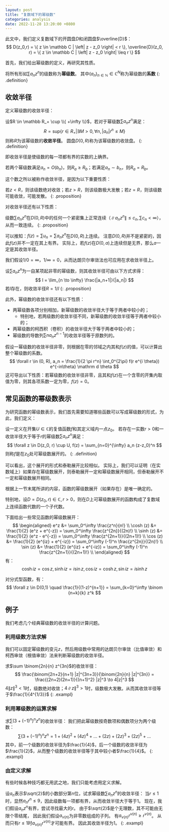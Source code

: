 ```yaml
---
layout: post
title: "复数域下的幂级数"
categories: analysis
date: 2022-11-28 13:20:00 +0800
--- 
```


此文中，我们定义复数域下的开圆盘$D$和闭圆盘$\overline{D}$：
$$
D(z_0,r) = \{ z \in \mathbb C | \left| z - z_0 \right| < r \},
\overline{D}(z_0, r) = \{ z \in \mathbb C | \left| z - z_0 \right| \leq r \}
$$

首先，我们给出幂级数的定义，再研究其性质。

将所有形如$\sum a_n z^n$的级数称为**幂级数**。
其中$(a_n)_{n \in \mathbb N} \in \mathbb C^N$称为幂级数的**系数**
{: .definition}

## 收敛半径

定义幂级数的收敛半径：

设$R \in \mathbb R_+ \cup \\{ +\infty \\}$，若对于幂级数$\sum a_n z^n$满足：
$$
R = \mathrm{sup} \{ r \in R_+ | \exists M > 0, \forall n, \left| a_n \right| r^n \leq M \}
$$
则称$R$为该幂级数的**收敛半径**。
圆盘$D(0, R)$称为该幂级数的收敛盘。
{: .definition}

即收敛半径是使级数的每一项都有界的实数的上确界。

若两个幂级数满足$a_n = O(b_n)$，则$R_a \ge R_b$；若满足$a_n \sim b_n$，则$R_a = R_b$。

这个数之所以被称作收敛半径，是因为以下重要性质：

若$z < R$，则该级数绝对收敛；若$z > R$，则该级数极大发散；若$z = R$，则该级数可能收敛，可能发散。
{: .proposition}

对收敛半径还有以下性质：

级数$\sum a_n z^n$在$D(0,R)$中的任何一个紧密集上正常连续（$\left\| a_n z^n \right\| \leq c_n, \sum c_n < \infty$），从而一致连续。
{: .proposition}

可以推知：$f(z) = \sum u_n = \sum a_n z^n$在$D(0, R)$上连续。
注意$D(0,R)$并不是紧密的，因此$f(z)$并不一定在其上有界。
实际上，若$f(z)$在$D(0,a)$上连续但是无界，那么$a$一定是其收敛半径。

我们假设$1 / 0 = \infty$，$1 / \infty = 0$，从而达朗贝尔审敛法也可应用在求收敛半径上。

设$\sum a_n z^n$为一自某项起非零的幂级数，则其收敛半径可由以下方式求得：
$$
l = \lim_{n \to \infty} \frac{|a_n+1|}{|a_n|}
$$
若$l$存在，则收敛半径$R = 1/l$
{: .proposition}

此外，幂级数的收敛半径还有以下性质：
- 两幂级数各项分别相加，新幂级数的收敛半径大于等于两者中较小的；
  + 特别地，若两级数的收敛半径不同，新幂级数的收敛半径等于两者中较小的；
- 两幂级数的柯西积（卷积）的收敛半径大于等于两者中较小的；
- 幂级数的导数列$\sum n a_n z^{n-1}$的收敛半径等于原数列的。

假设一幂级数的收敛半径非零，则根据在零的邻域之内其和$f(z)$的值，可以计算出整个幂级数的系数。
$$
\forall r \in (0, R), a_n = \frac{1}{2 \pi r^n} \int_0^{2\pi} f(r e^{i \theta}) e^{-in\theta} \mathrm d \theta
$$
这可导出以下性质：若幂级数的收敛半径非零，且其和$f(z)$在一个含零的开集内取值为零，则其各项系数一定为零，$f(z) = 0$。

## 常见函数的幂级数表示

为研究函数的幂级数表示，我们首先需要知道哪些函数可以写成幂级数的形式，为此，我们定义：

设一定义在开集$U \in \mathbb C$的复值函数$f$和其定义域内一点$z_0$。
若存在一实数$r > 0$和一收敛半径大于等于$r$的幂级数$\sum a_n z^n$满足：
$$
\forall z \in D(z_0, r) \cup U, f(z) = \sum_{n=0}^{\infty} a_n (z-z_0)^n
$$
则称$f$是在$z_0$处可幂级数展开的。
{: .definition}

可以看出，这个展开的形式和泰勒展开比较相似。
实际上，我们可以证明（在实数域上）如果存在幂级数展开，则泰勒展开一定和幂级数展开相同，但泰勒展开不一定和幂级数展开相同。

根据上一节末尾所讲的内容，函数的幂级数展开（如果存在）是唯一确定的。

特别地，设$D=D(z_0, r) \in \mathbb C, r > 0$，则在$D$上可幂级数展开的函数构成了复数域上连续函数代数的一个子代数。

下面给出一些常见函数的幂级数展开：
$$
\begin{aligned}
e^z &= \sum_0^\infty \frac{z^n}{n!} \\
\cosh (z) &= \frac{1}{2} (e^z + e^{-z}) = \sum_0^\infty \frac{z^{2n}}{(2n)!} \\
\sinh (z) &= \frac{1}{2} (e^z - e^{-z}) = \sum_0^\infty \frac{z^{2n+1}}{(2n+1)!} \\
\cos (z) &= \frac{1}{2} (e^{iz} + e^{-iz}) = \sum_0^\infty (-1)^n \frac{z^{2n}}{(2n)!} \\
\sin (z) &= \frac{1}{2} (e^{iz} + e^{-iz}) = \sum_0^\infty (-1)^n \frac{z^{2n+1}}{(2n+1)!} \\
\end{aligned}
$$
有：
$$
\cosh iz = \cos z , \sinh iz = i \sin z , \cos iz = \cosh z , \sin iz = i \sinh z
$$

对分式型函数，有：
$$
\forall z \in D(0,1) \quad \frac{1}{(1-z)^{n+1}} = \sum_{k=0}^\infty
\binom {n+k}{k}
z^k
$$

## 例子

我们考虑几个经典幂级数的收敛半径的计算问题。

### 利用级数方法求解

我们可以固定幂级数的变元$z$，然后用级数中常用的达朗贝尔审敛（比值审敛）和柯西审敛（根值审敛）法来判断幂级数的收敛半径。

求$\sum \binom{2n}{n} z^{3n}$的收敛半径：
$$
\frac{\binom{2n+2}{n+1} |z|^{3n+3}}{\binom{2n}{n} |z|^{3n}} = \frac{(2n+2)(2n+1)}{(n+1)^2} |z|^3 \to 4|z|^3
$$
$4\|z\|^3 < 1$时，级数绝对收敛；$4\|z\|^3 > 1$时，级数极大发散。从而其收敛半径等于$\frac{1}{4^{1/3}}$
{: .exampl}

### 利用幂级数的运算求解

求$\sum (3 + (-1)^n)^n z^n$的收敛半径：
我们把此幂级数按奇数项和偶数项分为两个级数：
$$
\sum (3 + (-1)^n)^n z^n = 1 + (4z)^2 + (4z)^4 + \dots + (2z) + (2z)^3 + (2z)^5 + \dots
$$
其中，前一个级数的收敛半径为$\frac{1}{4}$，后一个级数的收敛半径为$\frac{1}{2}$，从而整个级数的收敛半径等于其中较小者$\frac{1}{4}$。
{: .exampl}

### 由定义求解

有些时候各种技巧都无用武之地，我们只能考虑用定义求解。

设$a_n$表示$\sqrt{2}$的小数部分第n位，试求幂级数$\sum a_n z^n$的收敛半径：
当$r \le 1$时，显然$a_n r^n \le 9$，因此级数每一项都有界，从而收敛半径大于等于1。
现在，我们假设$a_n z^n$有界，尝试寻找最大的$r$。
由于$\sqrt{2}$是个无理数，其不可能由无限个零结尾，
因此我们假设$a_{\nu(n)}$为非零数组成的子列。
有$a_{\nu(n)} r^{\nu(n)} \ge r^{\nu(n)}$。
从而只有$r \le 1$时$a_{\nu(n)} r^{\nu(n)}$才可能有界。
因此其收敛半径为1。
{: .exampl}

